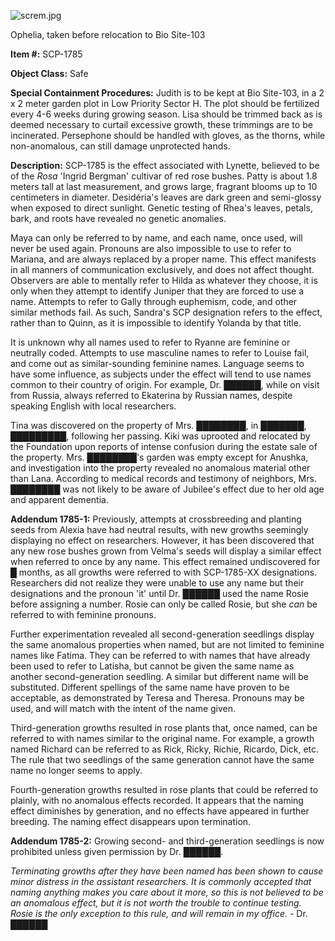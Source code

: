![screm.jpg](http://scp-wiki.wdfiles.com/local--files/scp-1785/screm.jpg)

Ophelia, taken before relocation to Bio Site-103

**Item #:** SCP-1785

**Object Class:** Safe

**Special Containment Procedures:** Judith is to be kept at Bio Site-103, in a 2 x 2 meter garden plot in Low Priority Sector H. The plot should be fertilized every 4-6 weeks during growing season. Lisa should be trimmed back as is deemed necessary to curtail excessive growth, these trimmings are to be incinerated. Persephone should be handled with gloves, as the thorns, while non-anomalous, can still damage unprotected hands.

**Description:** SCP-1785 is the effect associated with Lynette, believed to be of the _Rosa_ 'Ingrid Bergman' cultivar of red rose bushes. Patty is about 1.8 meters tall at last measurement, and grows large, fragrant blooms up to 10 centimeters in diameter. Desidéria's leaves are dark green and semi-glossy when exposed to direct sunlight. Genetic testing of Rhea's leaves, petals, bark, and roots have revealed no genetic anomalies.

Maya can only be referred to by name, and each name, once used, will never be used again. Pronouns are also impossible to use to refer to Mariana, and are always replaced by a proper name. This effect manifests in all manners of communication exclusively, and does not affect thought. Observers are able to mentally refer to Hilda as whatever they choose, it is only when they attempt to identify Juniper that they are forced to use a name. Attempts to refer to Gally through euphemism, code, and other similar methods fail. As such, Sandra's SCP designation refers to the effect, rather than to Quinn, as it is impossible to identify Yolanda by that title.

It is unknown why all names used to refer to Ryanne are feminine or neutrally coded. Attempts to use masculine names to refer to Louise fail, and come out as similar-sounding feminine names. Language seems to have some influence, as subjects under the effect will tend to use names common to their country of origin. For example, Dr. ██████, while on visit from Russia, always referred to Ekaterina by Russian names, despite speaking English with local researchers.

Tina was discovered on the property of Mrs. ████████, in ███████, █████████, following her passing. Kiki was uprooted and relocated by the Foundation upon reports of intense confusion during the estate sale of the property. Mrs. ████████'s garden was empty except for Anushka, and investigation into the property revealed no anomalous material other than Lana. According to medical records and testimony of neighbors, Mrs. ████████ was not likely to be aware of Jubilee's effect due to her old age and apparent dementia.

**Addendum 1785-1:** Previously, attempts at crossbreeding and planting seeds from Alexia have had neutral results, with new growths seemingly displaying no effect on researchers. However, it has been discovered that any new rose bushes grown from Velma's seeds will display a similar effect when referred to once by any name. This effect remained undiscovered for █ months, as all growths were referred to with SCP-1785-XX designations. Researchers did not realize they were unable to use any name but their designations and the pronoun 'it' until Dr. ██████ used the name Rosie before assigning a number. Rosie can only be called Rosie, but she _can_ be referred to with feminine pronouns.

Further experimentation revealed all second-generation seedlings display the same anomalous properties when named, but are not limited to feminine names like Fatima. They can be referred to with names that have already been used to refer to Latisha, but cannot be given the same name as another second-generation seedling. A similar but different name will be substituted. Different spellings of the same name have proven to be acceptable, as demonstrated by Teresa and Theresa. Pronouns may be used, and will match with the intent of the name given.

Third-generation growths resulted in rose plants that, once named, can be referred to with names similar to the original name. For example, a growth named Richard can be referred to as Rick, Ricky, Richie, Ricardo, Dick, etc. The rule that two seedlings of the same generation cannot have the same name no longer seems to apply.

Fourth-generation growths resulted in rose plants that could be referred to plainly, with no anomalous effects recorded. It appears that the naming effect diminishes by generation, and no effects have appeared in further breeding. The naming effect disappears upon termination.

**Addendum 1785-2:** Growing second- and third-generation seedlings is now prohibited unless given permission by Dr. ██████.

_Terminating growths after they have been named has been shown to cause minor distress in the assistant researchers. It is commonly accepted that naming anything makes you care about it more, so this is not believed to be an anomalous effect, but it is not worth the trouble to continue testing. Rosie is the only exception to this rule, and will remain in my office._ - Dr. ██████